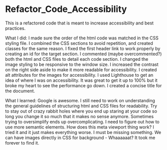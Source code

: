 # Refactor_Code_Accessibility

This is a refactored code that is meant to increase accessibility and best practices. 

What I did: 
I made sure the order of the html code was matched in the CSS styling file. 
I combined the CSS sections to avoid repetition, and created classes for the same reason.
I fixed the first header link to work properly by creating an id for the target section. 
I commented (maybe overcommented?) both the html and CSS files to detail each code section. 
I changed the image styling to be responsive to the window size. 
I increased the contrast on the right side aside to make it more readable for accessibility. 
I created alt attributes for the images for accessibility. 
I used Lighthouse to get an idea of where I was on accessibility. It was great to get it up to 100% but it broke my heart to see the performance go down.
I created a concise title for the document. 

What I learned: 
Google is awesome.
I still need to work on understanding the general guidelines of structuring html and CSS files for readability.
Try to stay out of crazy rabbit holes where you end up staring at your code so long you change it so much that it makes no sense anymore.
Sometimes trying to oversimplify ends up overcomplicating. 
I need to figure out how to use more semantic elements. 
How does this meta viewport thing work? I tried it and it just makes everything worse. I must be missing something. 
We can have images directly in CSS for background - Whaaaaaat? It took me forever to find it. 

